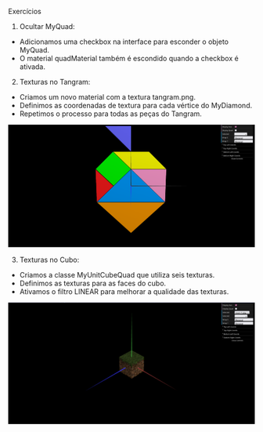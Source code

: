 Exercícios
1. Ocultar MyQuad:
- Adicionamos uma checkbox na interface para esconder o objeto MyQuad.
- O material quadMaterial também é escondido quando a checkbox é ativada.

2. Texturas no Tangram:
- Criamos um novo material com a textura tangram.png.
- Definimos as coordenadas de textura para cada vértice do MyDiamond.
- Repetimos o processo para todas as peças do Tangram.

![Screenshot 1](tp4/screenshots/cg-t07g07-tp4-1.png)

3. Texturas no Cubo:
- Criamos a classe MyUnitCubeQuad que utiliza seis texturas.
- Definimos as texturas para as faces do cubo.
- Ativamos o filtro LINEAR para melhorar a qualidade das texturas.

![Screenshot 2](tp4/screenshots/cg-t07g07-tp4-2.png)
